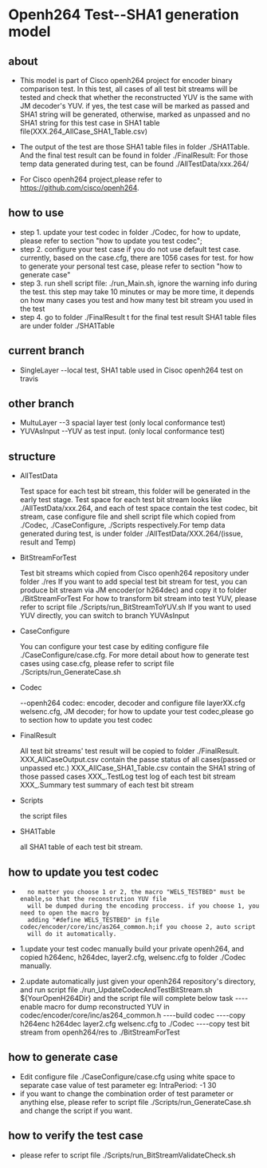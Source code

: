 
Openh264 Test--SHA1 generation model
==========================================
about
-----
-   This model is part of Cisco openh264 project for encoder binary comparison test.
	In this test, all cases of all test bit streams will be tested and check that whether 
	the reconstructed YUV is the same with JM decoder's YUV. if yes, the test case 
	will be marked as passed and SHA1 string will be generated, otherwise, marked as unpassed 
	and no SHA1 string for this test case in SHA1 table file(XXX.264_AllCase_SHA1_Table.csv)

-   The output of the test are those SHA1 table files in folder  ./SHA1Table.
	And the final test result can be found in folder ./FinalResult:
	For those temp data generated during test, can be found ./AllTestData/xxx.264/

-   For Cisco openh264 project,please refer to https://github.com/cisco/openh264. 
 
how to use
----------
-   step 1. update your test codec in folder ./Codec, for how to update, please refer to section 
	      "how to update you test codec";
-   step 2. configure your test case if you do not use default test case. currently, based on the case.cfg,
          there are 1056 cases for test.
          for how to generate your personal test case, please refer to section "how to generate case"	
-   step 3. run shell script file: ./run_Main.sh, ignore the warning info during the test.
	      this step may  take 10 minutes or may be  more time, it depends on how many cases you test and 
	      how many test bit stream you used in the test
-   step 4. go to folder ./FinalResult t for the final test result
          SHA1 table files are under folder ./SHA1Table		


current branch
--------------
-    SingleLayer --local test, SHA1 table used in Cisoc openh264 test on travis
	  
other branch
------------
-   MultuLayer   --3 spacial layer test (only local conformance test)
-   YUVAsInput   --YUV as test input.   (only local conformance test)
	  
structure
---------

-   AllTestData
 
	Test space for each test bit stream, this folder will be generated in the early test stage.
	Test space for each test bit stream looks like ./AllTestData/xxx.264, and each of test space 
	contain the test codec, bit stream, case configure file and shell script file which copied from
	./Codec, ./CaseConfigure, ./Scripts respectively.For temp data generated during test, is under 
	folder   ./AllTestData/XXX.264/(issue, result and Temp)
	
	    
-   BitStreamForTest
  
       Test bit streams which copied from Cisco openh264 repository under folder ./res
        If you want to add special test bit stream for test, you can produce bit stream via JM
        encoder(or h264dec) and copy it to folder ./BitStreamForTest
        For how to transform bit stream into test YUV, please refer to script file 
         ./Scripts/run_BitStreamToYUV.sh
        If you want to used YUV directly, you can switch to branch YUVAsInput
	 
-   CaseConfigure
  
	You can configure your test case by editing configure file ./CaseConfigure/case.cfg.
	For more detail about how to generate test cases using case.cfg, please refer to script
	file ./Scripts/run_GenerateCase.sh 

-   Codec
   
	--openh264 codec: encoder, decoder and configure file layerXX.cfg welsenc.cfg, 
	JM decoder;
	for how to	update your test codec,please go to section  how to update you test codec

-   FinalResult
  
	All test bit streams' test result will be copied to folder ./FinalResult.
	XXX_AllCaseOutput.csv       contain the passe status of all cases(passed or unpassed etc.)
	XXX_AllCase_SHA1_Table.csv  contain the SHA1 string of those  passed cases
	XXX_.TestLog    test log of each test bit stream
	XXX_.Summary    test summary of each test bit stream

-   Scripts
   
    the script files 
	
-   SHA1Table
   
    all SHA1 table of each test bit stream.


how to update you test codec
----------------------------
-       no matter you choose 1 or 2, the macro "WELS_TESTBED" must be enable,so that the reconstrution YUV file 
        will be dumped during the encoding proccess. if you choose 1, you need to open the macro by 
        adding "#define WELS_TESTBED" in file codec/encoder/core/inc/as264_common.h;if you choose 2, auto script
        will do it automatically.

-	1.update your test codec manually
	build your private openh264, and copied  h264enc, h264dec, layer2.cfg, welsenc.cfg 
	to folder ./Codec manually.

-	2.update automatically
 	just given your openh264 repository's directory, and run script file 
	./run_UpdateCodecAndTestBitStream.sh  ${YourOpenH264Dir}
	and the script file will complete below task
	----enable macro for dump reconstructed YUV in codec/encoder/core/inc/as264_common.h
	----build codec
	----copy h264enc h264dec layer2.cfg welsenc.cfg to ./Codec
	----copy test bit stream from openh264/res  to ./BitStreamForTest
		

		

how to generate case
--------------------
-   Edit configure file ./CaseConfigure/case.cfg
    using white space to separate  case  value  of test parameter 
    eg: IntraPeriod:  -1   30  
-   if you want to change the combination order of test parameter or anything else,
     please refer to script file ./Scripts/run_GenerateCase.sh and change the script 
	 if you want.

how to verify  the test case
---------------------------
-   please refer to script file ./Scripts/run_BitStreamValidateCheck.sh

